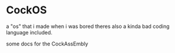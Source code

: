 # CockOS
a "os" that i made when i was bored
theres also a kinda bad coding language included.

some docs for the CockAssEmbly
